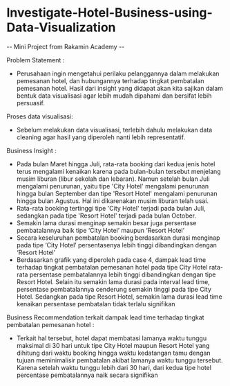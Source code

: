 # Investigate-Hotel-Business-using-Data-Visualization
-- Mini Project from Rakamin Academy --

Problem Statement :
- Perusahaan ingin mengetahui perilaku pelanggannya dalam melakukan pemesanan hotel, dan hubungannya terhadap tingkat pembatalan pemesanan hotel. Hasil dari insight yang didapat akan kita sajikan dalam bentuk data visualisasi agar lebih mudah dipahami dan bersifat lebih persuasif. 

Proses data visualisasi:
- Sebelum melakukan data visualisasi, terlebih dahulu melakukan data cleaning agar hasil yang diperoleh nanti lebih representatif. 


Business Insight : 
- Pada bulan Maret hingga Juli, rata-rata booking dari kedua jenis hotel terus mengalami kenaikan karena pada bulan-bulan tersebut menjelang musim liburan (libur sekolah dan lebaran). Namun setelah bulan Juli mengalami penurunan, yaitu tipe 'City Hotel' mengalami penurunan hingga bulan September dan tipe 'Resort Hotel' mengalami penurunan hingga bulan Agustus. Hal ini dikarenakan musim liburan telah usai.
- Rata-rata booking tertinggi tipe 'City Hotel' terjadi pada bulan Juli, sedangkan pada tipe 'Resort Hotel' terjadi pada bulan October.
- Semakin lama durasi menginap semakin besar juga persentase pembatalannya baik tipe ‘City Hotel’ maupun ‘Resort Hotel’
- Secara keseluruhan pembatalan booking berdasarkan durasi menginap pada tipe ‘City Hotel’ persentasenya lebih tinggi dibandingkan dengan ‘Resort Hotel’
- Berdasarkan grafik yang diperoleh pada case 4, dampak lead time terhadap tingkat pembatalan pemesanan hotel pada tipe City Hotel rata-rata persentase pembatalannya lebih tinggi dibandingkan dengan tipe Resort Hotel. Selain itu semakin lama durasi pada interval lead time, persentase pembatalannya cenderung semakin tinggi pada tipe City Hotel. Sedangkan pada tipe Resort Hotel, semakin lama durasi lead time kenaikan persentase pembatalan tidak terlalu signifikan

Business Recommendation terkait  dampak lead time terhadap tingkat pembatalan pemesanan hotel :
- Terkait hal tersebut, hotel dapat membatasi lamanya waktu tunggu maksimal di 30 hari untuk tipe City Hotel maupun Resort Hotel yang dihitung dari waktu booking hingga waktu kedatangan tamu dengan tujuan meminimalisir pembatalan akibat lamanya waktu tunggu tersebut. Karena setelah waktu tunggu lebih dari 30 hari, dari kedua tipe hotel percentase pembatalannya naik secara signifikan
